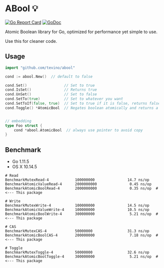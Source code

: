# ABool :bulb:
[![Go Report Card](https://goreportcard.com/badge/github.com/tevino/abool)](https://goreportcard.com/report/github.com/tevino/abool)
[![GoDoc](https://godoc.org/github.com/tevino/abool?status.svg)](https://godoc.org/github.com/tevino/abool)

Atomic Boolean library for Go, optimized for performance yet simple to use.

Use this for cleaner code.

## Usage

```go
import "github.com/tevino/abool"

cond := abool.New()  // default to false

cond.Set()                 // Set to true
cond.IsSet()               // Returns true
cond.UnSet()               // Set to false
cond.SetTo(true)           // Set to whatever you want
cond.SetToIf(false, true)  // Set to true if it is false, returns false(not set)
cond.Toggle() *AtomicBool  // Negates boolean atomically and returns a new AtomicBool object which holds previous boolean value.


// embedding
type Foo struct {
    cond *abool.AtomicBool  // always use pointer to avoid copy
}
```

## Benchmark

- Go 1.11.5
- OS X 10.14.5

```shell
# Read
BenchmarkMutexRead-4            100000000               14.7 ns/op
BenchmarkAtomicValueRead-4      2000000000               0.45 ns/op
BenchmarkAtomicBoolRead-4       2000000000               0.35 ns/op  # <--- This package

# Write
BenchmarkMutexWrite-4           100000000               14.5 ns/op
BenchmarkAtomicValueWrite-4     100000000               10.5 ns/op
BenchmarkAtomicBoolWrite-4      300000000                5.21 ns/op  # <--- This package

# CAS
BenchmarkMutexCAS-4             50000000                31.3 ns/op
BenchmarkAtomicBoolCAS-4        200000000                7.18 ns/op  # <--- This package

# Toggle
BenchmarkMutexToggle-4          50000000                32.6 ns/op
BenchmarkAtomicBoolToggle-4     300000000                5.21 ns/op  # <--- This package
```
